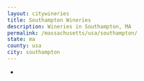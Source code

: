 ```yaml
---
layout: citywineries
title: Southampton Wineries
description: Wineries in Southampton, MA
permalink: /massachusetts/usa/southampton/
state: ma
county: usa
city: southampton
---
```

-
